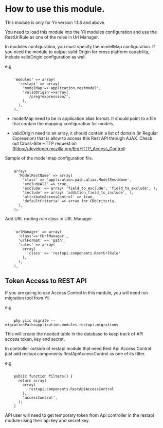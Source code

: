 How to use this module.
=======================
This module is only for Yii version 1.1.8 and above.

You need to load this module into the Yii modules configuration and use the RestUrlRule as one of the rules in Url
Manager.

In modules configuration, you must specify the modelMap configuration. If you need the module to output valid Origin for
cross platform capability, include validOrigin configuration as well.

e.g
<pre><code>
    'modules' => array(
      'restapi' => array(
        'modelMap'=>'application.restmodel',
        'validOrigin'=>array(
          '/preg*expression/',
        ),
      ),
    ),
</code></pre>

- modelMap need to be in application alias format. It should point to a file that contain the mapping configuration for
models.

- validOrigin need to an array, it should contain a list of domain (in Regular Expression) that is allow to access this
Rest API through AJAX. Check out Cross-Site HTTP request on (https://developer.mozilla.org/En/HTTP_Access_Control)

Sample of the model map configuration file.
<pre><code>
    array(
      'ModelRestName' => array(
        'class' => 'application.path.alias.ModelRestName',
        'excludeAll' => true,
        'exclude' => array( 'field_to_exclude', 'field_to_exclude', ),
        'include' => array( 'addition_field_to_include', ),
        'attributeAccessControl' => true,
        'defaultCriteria' => array for CDbCriteria,
      ),
    );
</code></pre>

Add URL routing rule class in URL Manager.

<pre><code>
    'urlManager' => array(
      'class'=>'CUrlManager',
      'urlFormat' => 'path',
      'rules' => array(
        array(
          'class' => 'restapi.components.RestUrlRule'
        ),
      ),
    ),
</code></pre>

Token Access to REST API
------------------------
If you are going to use Access Control in this module, you will need run migration tool from Yii.

e.g
<pre><code>
    php yiic migrate --migrationPath=application.modules.restapi.migrations
</code></pre>

This will create the needed table in the database to keep track of API access token, key and secret.

In controller outside of restapi module that need Rest Api Access Control just add
restapi.components.RestApiAccessControl as one of its filter.

e.g
<pre><code>
    public function filters() {
      return array(
        array(
          'restapi.components.RestApiAccessControl'
        ),
        'accessControl',
      );
    }
</code></pre>

API user will need to get temporary token from Api controller in the restapi module using their api key and secret key.